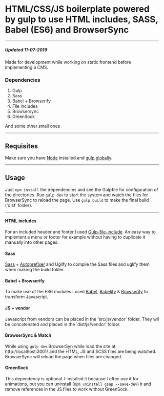 # HTML/CSS/JS boilerplate powered by gulp to use HTML includes, SASS, Babel (ES6) and BrowserSync
---
##### Updated 11-07-2019
Made for development while working on static frontend before implementing a CMS.

### Dependencies

1. Gulp
2. Sass
3. Babel + Browserify
4. File includes
5. Browsersync
5. GreenSock

And some other small ones

---

## Requisites

Make sure you have [Node](https://nodejs.org/en/) installed and [gulp globally](https://gulpjs.com/).

---

## Usage
Just `npm install` the dependencies and see the Gulpfile for configuration of the directories.
Run `gulp dev` to start the system and watch the files for BrowserSync to reload the page.
Use `gulp build` to make the final build ('dist' folder).

---


#### HTML includes
For an included header and footer I used [Gulp-file-include](https://www.npmjs.com/package/gulp-file-include).
An easy way to implement a menu or footer for example without having to duplicate it manually into other pages.

#### Sass
[Sass](https://www.npmjs.com/package/gulp-sass) + [Autoprefixer](https://www.npmjs.com/package/gulp-autoprefixer) and Uglify to compile the Sass files and uglify them when making the build folder. 

#### Babel + Browserify
To make use of the ES6 modules I used [Babel](https://babeljs.io/setup#installation), [Babelify](https://www.npmjs.com/package/babelify) & [Browserify](
) to transform Javascript.

#### JS + vendor
Javascript from vendors can be placed in the 'src/js/vendor' folder. They wil be concatenated and placed in the 'dist/js/vendor' folder.

#### BrowserSync & Watch
While using `gulp dev` BrowserSyn while load the site at http://localhost:3001/ and the HTML, JS and SCSS files are being watched. BrowserSync will reload the page when files are changed.

#### GreenSock
This dependency is optional. I installed it because I often use it for animations, but you can uninstall (`npm uninstall gsap --save-dev`) it and remove references in the JS files to work without GreenSock.